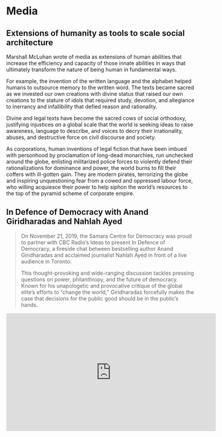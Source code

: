 # Media

## Extensions of humanity as tools to scale social architecture

Marshall McLuhan wrote of media as extensions of human abilities that increase the efficiency and capacity of those innate abilities in ways that ultimately transform the nature of being human in fundamental ways.

For example, the invention of the written language and the alphabet helped humans to outsource memory to the written word. The texts became sacred as we invested our own creations with divine status that raised our own creations to the stature of idols that required study, devotion, and allegiance to inerrancy and infallibility that defied reason and rationality.

Divine and legal texts have become the sacred cows of social orthodoxy, justifying injustices on a global scale that the world is seeking ideas to raise awareness, language to describe, and voices to decry their irrationality, abuses, and destructive force on civil discourse and society.

As corporations, human inventions of legal fiction that have been imbued with personhood by proclamation of long-dead monarchies, run unchecked around the globe, enlisting militarized police forces to violently defend their rationalizations for dominance and power, the world burns to fill their coffers with ill-gotten gain. They are modern pirates, terrorizing the globe and inspiring unquestioning fear from a cowed and oppressed labour force, who willing acquiesce their power to help siphon the world’s resources to the top of the pyramid scheme of corporate empire.

## In Defence of Democracy with Anand Giridharadas and Nahlah Ayed

> On November 21, 2019, the Samara Centre for Democracy was proud to partner with CBC Radio’s Ideas to present In Defence of Democracy, a fireside chat between bestselling author Anand Giridharadas and acclaimed journalist Nahlah Ayed in front of a live audience in Toronto.
>
> This thought-provoking and wide-ranging discussion tackles pressing questions on power, philanthropy, and the future of democracy. Known for his unapologetic and provocative critique of the global elite’s efforts to “change the world,” Giridharadas forcefully makes the case that decisions for the public good should be in the public’s hands.

<iframe width="560" height="315" src="https://www.youtube.com/embed/OGjULLl2DlE" frameborder="0" allow="accelerometer; autoplay; encrypted-media; gyroscope; picture-in-picture" allowfullscreen></iframe>
